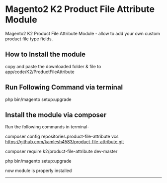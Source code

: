 # Magento2 K2 Product File Attribute Module

Magento2 K2 Product File Attribute Module - allow to add your own custom product file type fields.

How to Install the module 
--------------------------
copy and paste the downloaded folder & file to app/code/K2/ProductFileAttribute

Run Following Command via terminal
-----------------------------------
php bin/magento setup:upgrade

Install the module via composer
--------------------------
Run the following commands in terminal-

composer config repositories.product-file-attribute vcs https://github.com/kamlesh4583/product-file-attribute.git

composer require k2/product-file-attribute dev-master

php bin/magento setup:upgrade

now module is properly installed

--------------------------
